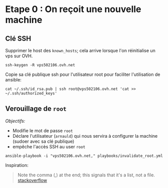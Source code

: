 # Etape 0 : On reçoit une nouvelle machine

## Clé SSH

Supprimer le host des `known_hosts`; cela arrive lorsque l'on réinitialise un vps sur OVH.

```
ssh-keygen -R vps502106.ovh.net
```

Copie sa clé publique ssh pour l'utilisateur root pour faciliter l'utilisation de ansible:

```
cat ~/.ssh/id_rsa.pub | ssh root@vps502106.ovh.net 'cat >> ~/.ssh/authorized_keys'
```

## Verouillage de `root`

*Objectifs:*

* Modifie le mot de passe `root`
* Déclare l'utilisateur (`arnauld`) qui nous servira à configurer la machine (sudoer avec sa clé publique)
* empêche l'accès SSH au user `root`


```
ansible-playbook -i "vps502106.ovh.net," playbooks/invalidate_root.yml
```

Inspiration:
> Note the comma (,) at the end; this signals that it's a list, not a file.
> [stackoverflow](https://stackoverflow.com/a/18199029)
